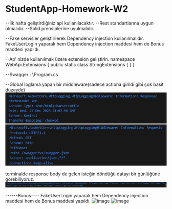 # StudentApp-Homework-W2
--İlk hafta geliştirdiğiniz api kullanılacaktır.
--Rest standartlarına uygun olmalıdır.
--Solid prensiplerine uyulmalıdır.

--Fake servisler geliştirilerek Dependency injection kullanılmalıdır.
FakeUserLogin yaparak hem Dependency injection maddesi hem de Bonus maddesi yapıldı.

--Ap’ nizde kullanılmak üzere extension geliştirin.
namespace WebApi.Extensions
{
    public static class StringExtensions { }
}

--Swagger : \Program.cs

--Global loglama yapan bir middleware(sadece actiona girildi gibi çok basit düzeyde)
![Alt text](images/image.png)
![Alt text](images/image-1.png)


terminalde response body de gelen isteğin döndüğü datayı bir günlüğüne görebiliyoruz.
![Alt text](images/image-2.png)

------Bonus----
FakeUserLogin yaparak hem Dependency injection maddesi hem de Bonus maddesi yapıldı.
![image](https://github.com/gulizarcicekilgor/StudentApp-Homework-W2/assets/103750382/d72c7d69-6d6e-40f8-b706-a2a8dc76efa0)
![image](https://github.com/gulizarcicekilgor/StudentApp-Homework-W2/assets/103750382/f4f2f96d-8bdc-49dd-b684-b49b7acf53bd)






 

